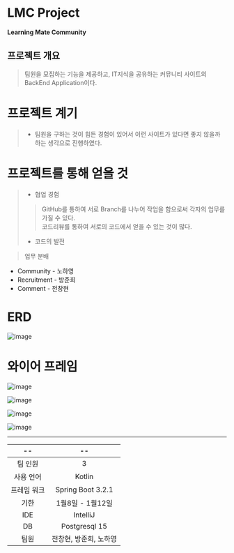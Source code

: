 # LMC Project

**Learning Mate Community**

## 프로젝트 개요

> 팀원을 모집하는 기능을 제공하고, IT지식을 공유하는 커뮤니티 사이트의 BackEnd Application이다. 

# 프로젝트 계기
> - 팀원을 구하는 것이 힘든 경험이 있어서 이런 사이트가 있다면 좋지 않을까 하는 생각으로 진행하였다.

# 프로젝트를 통해 얻을 것
> - 협업 경험
> > GitHub를 통하여 서로 Branch를 나누어 작업을 함으로써 각자의 업무를 가질 수 있다. </br>
> > 코드리뷰를 통하여 서로의 코드에서 얻을 수 있는 것이 많다. </br> 
> - 코드의 발전

> 업무 분배

- Community - 노하영
- Recruitment - 방준희
- Comment - 전창현


# ERD

![image](https://github.com/MyohanMyolang/LMC/assets/85920191/45424528-d0b9-4266-a5c3-64753b9db83e)


# 와이어 프레임

![image](https://github.com/MyohanMyolang/LMC/assets/85920191/9aa4cf50-42f4-420c-a037-425877e7c981)

![image](https://github.com/MyohanMyolang/LMC/assets/85920191/95454dc9-d3ac-4bfa-89ab-837090e07085)

![image](https://github.com/MyohanMyolang/LMC/assets/85920191/722ce852-f2bb-4cbc-8e41-366799e6d838)

![image](https://github.com/MyohanMyolang/LMC/assets/85920191/0d678827-a2fe-4add-be9e-09d67c099a51)



---

|   --   |        --         |
|:------:|:-----------------:|
|  팀 인원  |         3         |
| 사용 언어  |      Kotlin       |
| 프레임 워크 | Spring Boot 3.2.1 |
|   기한   |   1월8일 - 1월12일    |
|  IDE   | IntelliJ|
|DB|Postgresql 15|
| 팀원 | 전창현, 방준희, 노하영 |




